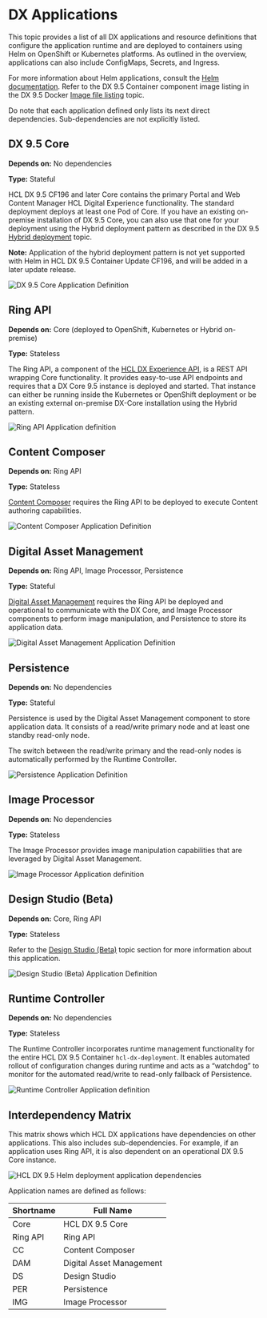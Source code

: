 # DX Applications

This topic provides a list of all DX applications and resource definitions that configure the application runtime and are deployed to containers using Helm on OpenShift or Kubernetes platforms. As outlined in the overview, applications can also include ConfigMaps, Secrets, and Ingress.

For more information about Helm applications, consult the [Helm documentation](https://helm.sh/docs/). Refer to the DX 9.5 Container component image listing in the DX 9.5 Docker [Image file listing](docker.md) topic.

Do note that each application defined only lists its next direct dependencies. Sub-dependencies are not explicitly listed.

## DX 9.5 Core

**Depends on:** No dependencies

**Type:** Stateful

HCL DX 9.5 CF196 and later Core contains the primary Portal and Web Content Manager HCL Digital Experience functionality. The standard deployment deploys at least one Pod of Core. If you have an existing on-premise installation of DX 9.5 Core, you can also use that one for your deployment using the Hybrid deployment pattern as described in the DX 9.5 [Hybrid deployment](hybrid_deployment_operator.md) topic.

**Note:** Application of the hybrid deployment pattern is not yet supported with Helm in HCL DX 9.5 Container Update CF196, and will be added in a later update release.

![DX 9.5 Core Application Definition](../images/DX%209.5%20Core%20Application%20Definition.png "DX 9.5 Core Application definition")

## Ring API

**Depends on:** Core \(deployed to OpenShift, Kubernetes or Hybrid on-premise\)

**Type:** Stateless

The Ring API, a component of the [HCL DX Experience API](../open_api/openapi_overview.md), is a REST API wrapping Core functionality. It provides easy-to-use API endpoints and requires that a DX Core 9.5 instance is deployed and started. That instance can either be running inside the Kubernetes or OpenShift deployment or be an existing external on-premise DX-Core installation using the Hybrid pattern.

![Ring API Application definition](../images/Ring%20API%20Application%20definition.png "Ring API Application definition")

## Content Composer

**Depends on:** Ring API

**Type:** Stateless

[Content Composer](../content_composer/cont_comp_overview.md) requires the Ring API to be deployed to execute Content authoring capabilities.

![Content Composer Application Definition](../images/Content%20Composer%20Application%20Definition.png "Content Composer Application definition")

## Digital Asset Management

**Depends on:** Ring API, Image Processor, Persistence

**Type:** Stateful

[Digital Asset Management](../digital_asset_mgmt/digital_asset_mgmt_overview.md) requires the Ring API be deployed and operational to communicate with the DX Core, and Image Processor components to perform image manipulation, and Persistence to store its application data.

![Digital Asset Management Application Definition](../images/Digital%20Asset%20Management%20Application%20Definition.png "Digital Asset Management Application definition")

## Persistence

**Depends on:** No dependencies

**Type:** Stateful

Persistence is used by the Digital Asset Management component to store application data. It consists of a read/write primary node and at least one standby read-only node.

The switch between the read/write primary and the read-only nodes is automatically performed by the Runtime Controller.

![Persistence Application Definition](../images/Persistence%20Application%20Definition.png "Persistence Application definition")

## Image Processor

**Depends on:** No dependencies

**Type:** Stateless

The Image Processor provides image manipulation capabilities that are leveraged by Digital Asset Management.

![Image Processor Application definition](../images/Image%20Processor%20Application%20definition.png "Image Processor Application definition")

## Design Studio \(Beta\)

**Depends on:** Core, Ring API

**Type:** Stateless

Refer to the [Design Studio \(Beta\)](../design_studio/design_studio_overview.md) topic section for more information about this application.

![Design Studio (Beta) Application Definition](../images/Design%20Studio%20Beta%20Application%20Definition.png "Design Studio (Beta) Application Definition")

## Runtime Controller

**Depends on:** No dependencies

**Type:** Stateless

The Runtime Controller incorporates runtime management functionality for the entire HCL DX 9.5 Container `hcl-dx-deployment`. It enables automated rollout of configuration changes during runtime and acts as a “watchdog” to monitor for the automated read/write to read-only fallback of Persistence.

![Runtime Controller Application definition](../images/Runtime%20Controller%20Application%20definition.png "Runtime Controller Application definition")

## Interdependency Matrix

This matrix shows which HCL DX applications have dependencies on other applications. This also includes sub-dependencies. For example, if an application uses Ring API, it is also dependent on an operational DX 9.5 Core instance.

![HCL DX 9.5 Helm deployment application dependencies](../images/HCL%20DX%209.5%20Helm%20deployment%20application%20dependencies.png "HCL DX 9.5 Helm deployment application dependencies")

Application names are defined as follows:

|Shortname|Full Name|
|---------|---------|
|Core|HCL DX 9.5 Core|
|Ring API|Ring API|
|CC|Content Composer|
|DAM|Digital Asset Management|
|DS|Design Studio|
|PER|Persistence|
|IMG|Image Processor|
